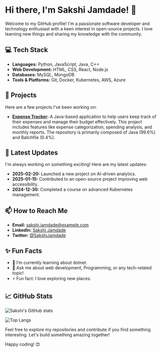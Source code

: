 # Hi there, I'm Sakshi Jamdade! 👋

Welcome to my GitHub profile! I'm a passionate software developer and technology enthusiast with a keen interest in open-source projects. I love learning new things and sharing my knowledge with the community.

## 💻 Tech Stack
- **Languages:** Python, JavaScript, Java, C++
- **Web Development:** HTML, CSS, React, Node.js
- **Databases:** MySQL, MongoDB
- **Tools & Platforms:** Git, Docker, Kubernetes, AWS, Azure

## 🚀 Projects
Here are a few projects I've been working on:
- **[Expense Tracker](https://github.com/Sakshi-Jamdade/Expense-Tracker):** A Java-based application to help users keep track of their expenses and manage their budget effectively. This project includes features like expense categorization, spending analysis, and monthly reports. The repository is primarily composed of Java (99.6%) and Batchfile (0.4%).

## 🔧 Latest Updates
I'm always working on something exciting! Here are my latest updates:
- **2025-02-20:** Launched a new project on AI-driven analytics.
- **2025-01-15:** Contributed to an open-source project improving web accessibility.
- **2024-12-30:** Completed a course on advanced Kubernetes management.

## 📫 How to Reach Me
- **Email:** sakshi.jamdade@example.com
- **LinkedIn:** [Sakshi Jamdade](https://www.linkedin.com/in/sakshi-jamdade)
- **Twitter:** [@SakshiJamdade](https://twitter.com/SakshiJamdade)

## ✨ Fun Facts
- 🌱 I’m currently learning about dotnet.
- 💬 Ask me about web development, Programming, or any tech-related topic!
- ⚡ Fun fact: I love exploring new places.

## 📈 GitHub Stats
![Sakshi's GitHub stats](https://github-readme-stats.vercel.app/api?username=Sakshi-Jamdade&show_icons=true&theme=radical)

![Top Langs](https://github-readme-stats.vercel.app/api/top-langs/?username=Sakshi-Jamdade&layout=compact&theme=radical)

Feel free to explore my repositories and contribute if you find something interesting. Let's build something amazing together!

Happy coding! 😊
